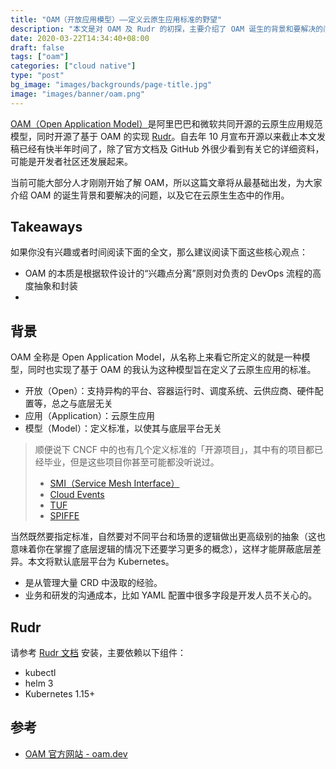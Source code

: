 ```yaml
---
title: "OAM（开放应用模型）——定义云原生应用标准的野望"
description: "本文是对 OAM 及 Rudr 的初探，主要介绍了 OAM 诞生的背景和要解决的问题，同时介绍了它在云原生生态中的作用。"
date: 2020-03-22T14:34:40+08:00
draft: false
tags: ["oam"]
categories: ["cloud native"]
type: "post"
bg_image: "images/backgrounds/page-title.jpg"
image: "images/banner/oam.png"
---
```


[OAM（Open Application Model）](https://oam.dev/)是阿里巴巴和微软共同开源的云原生应用规范模型，同时开源了基于 OAM 的实现 [Rudr](https://github.com/oam-dev/rudr)。自去年 10 月宣布开源以来截止本文发稿已经有快半年时间了，除了官方文档及 GitHub 外很少看到有关它的详细资料，可能是开发者社区还发展起来。

当前可能大部分人才刚刚开始了解 OAM，所以这篇文章将从最基础出发，为大家介绍 OAM 的诞生背景和要解决的问题，以及它在云原生生态中的作用。

## Takeaways

如果你没有兴趣或者时间阅读下面的全文，那么建议阅读下面这些核心观点：

- OAM 的本质是根据软件设计的“兴趣点分离”原则对负责的 DevOps 流程的高度抽象和封装
- 

## 背景

OAM 全称是 Open Application Model，从名称上来看它所定义的就是一种模型，同时也实现了基于 OAM 的我认为这种模型旨在定义了云原生应用的标准。

- 开放（Open）：支持异构的平台、容器运行时、调度系统、云供应商、硬件配置等，总之与底层无关
- 应用（Application）：云原生应用
- 模型（Model）：定义标准，以使其与底层平台无关

> 顺便说下 CNCF 中的也有几个定义标准的「开源项目」，其中有的项目都已经毕业，但是这些项目你甚至可能都没听说过。
> - [SMI（Service Mesh Interface）](https://github.com/servicemeshinterface/smi-spec)
> - [Cloud Events](https://github.com/cloudevents/spec)
> - [TUF](https://github.com/theupdateframework/specification)
> - [SPIFFE](https://github.com/spiffe/spiffe)

当然既然要指定标准，自然要对不同平台和场景的逻辑做出更高级别的抽象（这也意味着你在掌握了底层逻辑的情况下还要学习更多的概念），这样才能屏蔽底层差异。本文将默认底层平台为 Kubernetes。

- 是从管理大量 CRD 中汲取的经验。
- 业务和研发的沟通成本，比如 YAML 配置中很多字段是开发人员不关心的。

## Rudr

请参考 [Rudr 文档](https://github.com/oam-dev/rudr/blob/master/docs/setup/install.md) 安装，主要依赖以下组件：

- kubectl
- helm 3
- Kubernetes 1.15+

## 参考

- [OAM 官方网站 - oam.dev](https://oam.dev)